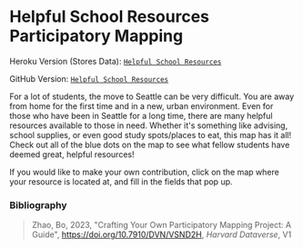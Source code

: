 # Helpful School Resources Participatory Mapping

Heroku Version (Stores Data): [`Helpful School Resources`](https://mhowes-participatory-map-c289b6995dca.herokuapp.com/)

GitHub Version: [`Helpful School Resources`](https://masonhowes.github.io/participatory-mapping/index.html)

For a lot of students, the move to Seattle can be very difficult. You are away from home for the first time and in a new, urban environment. Even for those who have been in Seattle for a long time, there are many helpful resources available to those in need. Whether it's something like advising, school supplies, or even good study spots/places to eat, this map has it all! Check out all of the blue dots on the map to see what fellow students have deemed great, helpful resources!

If you would like to make your own contribution, click on the map where your resource is located at, and fill in the fields that pop up.

### Bibliography
> Zhao, Bo, 2023, "Crafting Your Own Participatory Mapping Project: A Guide", https://doi.org/10.7910/DVN/VSND2H, *Harvard Dataverse*, V1
> 
